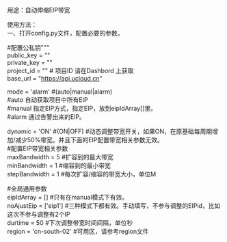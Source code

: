用途：自动伸缩EIP带宽  
  
使用方法：  
一、打开config.py文件，配置必要的参数。  
  
#配置公私钥"""  
public_key  = ""  
private_key = ""  
project_id = "" # 项目ID 请在Dashbord 上获取  
base_url    = "https://api.ucloud.cn"  
  
mode = 'alarm' #(auto|manual|alarm)  
#auto 自动获取项目中所有EIP  
#manual 指定EIP方式，指定EIP，放到eipIdArray[]里。  
#alarm 通过告警出来的EIP。  
  
dynamic = 'ON' #(ON|OFF) #动态调整带宽开关，如果ON，在原基础每周期增加/减少50%带宽。并且下面的EIP配置带宽相关参数无效。  
 #配置EIP带宽相关参数  
maxBandwidth = 5  #扩容到的最大带宽  
minBandwidth = 1   #缩容到的最小带宽  
stepBandwidth = 1 #每次扩容/缩容的带宽大小，单位M  
  
#全局通用参数  
eipIdArray = [] #只有在manual模式下有效。  
noAjustEip = ['eip1'] #三种模式下都有效。手动填写，不参与调整的EIPid，比如这次不参与调整有2个IP  
durtime = 50 #下次调整带宽时间间隔，单位秒  
region = 'cn-south-02' #可用区，请参考region文件  
